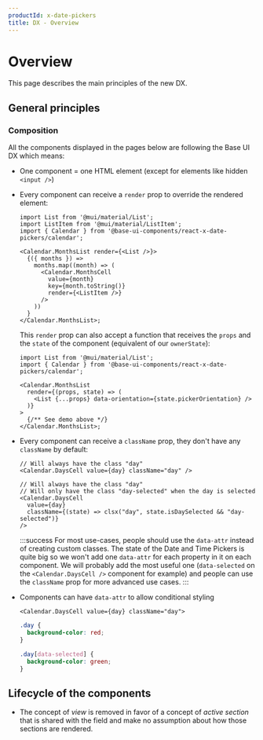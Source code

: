 ```yaml
---
productId: x-date-pickers
title: DX - Overview
---
```


# Overview

<p class="description">This page describes the main principles of the new DX.</p>

## General principles

### Composition

All the components displayed in the pages below are following the Base UI DX which means:

- One component = one HTML element (except for elements like hidden `<input />`)

- Every component can receive a `render` prop to override the rendered element:

  ```tsx
  import List from '@mui/material/List';
  import ListItem from '@mui/material/ListItem';
  import { Calendar } from '@base-ui-components/react-x-date-pickers/calendar';

  <Calendar.MonthsList render={<List />}>
    {({ months }) =>
      months.map((month) => (
        <Calendar.MonthsCell
          value={month}
          key={month.toString()}
          render={<ListItem />}
        />
      ))
    }
  </Calendar.MonthsList>;
  ```

  This `render` prop can also accept a function that receives the `props` and the `state` of the component (equivalent of our `ownerState`):

  ```tsx
  import List from '@mui/material/List';
  import { Calendar } from '@base-ui-components/react-x-date-pickers/calendar';

  <Calendar.MonthsList
    render={(props, state) => (
      <List {...props} data-orientation={state.pickerOrientation} />
    )}
  >
    {/** See demo above */}
  </Calendar.MonthsList>;
  ```

- Every component can receive a `className` prop, they don't have any `className` by default:

  ```tsx
  // Will always have the class "day"
  <Calendar.DaysCell value={day} className="day" />

  // Will always have the class "day"
  // Will only have the class "day-selected" when the day is selected
  <Calendar.DaysCell
    value={day}
    className={(state) => clsx("day", state.isDaySelected && "day-selected")}
  />
  ```

  :::success
  For most use-cases, people should use the `data-attr` instead of creating custom classes.
  The state of the Date and Time Pickers is quite big so we won't add one `data-attr` for each property in it on each component.
  We will probably add the most useful one (`data-selected` on the `<Calendar.DaysCell />` component for example) and people can use the `className` prop for more advanced use cases.
  :::

- Components can have `data-attr` to allow conditional styling

  ```tsx
  <Calendar.DaysCell value={day} className="day">
  ```

  ```css
  .day {
    background-color: red;
  }

  .day[data-selected] {
    background-color: green;
  }
  ```

## Lifecycle of the components

- The concept of _view_ is removed in favor of a concept of _active section_ that is shared with the field and make no assumption about how those sections are rendered.
